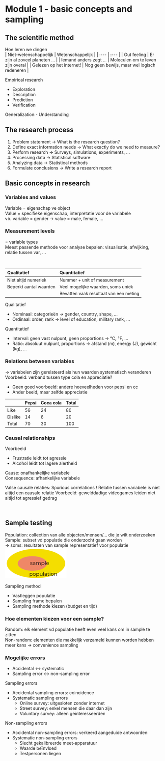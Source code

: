 # Module 1 - basic concepts and sampling

## The scientific method
Hoe leren we dingen  
| Niet-wetenschappelijk | Wetenschappelijk |
| :--- | :--- |
| Gut feeling | Er zijn al zoveel planeten ... |
| Iemand anders zegt ... | Moleculen om te leven zijn overal |
| Gelezen op het internet! | Nog geen bewijs, maar wel logisch redeneren |

Empirical research
- Exploration
- Description
- Prediction
- Verification

Generalization - Understanding  

## The research process
1. Problem statement → What is the research question?
2. Define exact information needs → What exactly do we need to measure?
3. Perform research → Surveys, simulations, experiments, ...
4. Processing data → Statistical software
5. Analyzing data → Statistical methods
6. Formulate conclusions → Write a research report

## Basic concepts in research

### Variables and values
Variable = eigenschap ve object  
Value = specifieke eigenschap, interpretatie voor de variabele  
vb. variable = gender → value = male, female, ...

### Measurement levels
= variable types  
Meest passende methode voor analyse bepalen: visualisatie, afwijking, relatie tussen var, ...

<div style="page-break-after: always; visibility: hidden"> 
\pagebreak 
</div>

| Qualitatief | Quantitatief |
| :--- | :--- |
| Niet altijd numeriek | Nummer + unit of measurement |
| Beperkt aantal waarden | Veel mogelijke waarden, soms uniek |
|| Bevatten vaak resultaat van een meting |

Qualitatief  
- Nominaal: categorieën → gender, country, shape, ...  
- Ordinaal: order, rank → level of education, military rank, ...  

Quantitatief  
- Interval: geen vast nulpunt, geen proportions → °C, °F, ...  
- Ratio: absoluut nulpunt, proportions → afstand (m), energy (J), gewicht (kg), ...  

### Relations between variables
→ variabelen zijn gerelateerd als hun waarden systematisch veranderen  
Voorbeeld: verband tussen type cola en appreciatie?
- Geen goed voorbeeld: andere hoeveelheden voor pepsi en cc
- Ander beeld, maar zelfde appreciatie

||Pepsi|Coca cola|Total|
|:---|:---|:---|:---|
|Like|56|24|80|
|Dislike|14|6|20|
|Total|70|30|100|

### Causal relationships
Voorbeeld
- Frustratie leidt tot agressie
- Alcohol leidt tot lagere alertheid

Cause: onafhankelijke variabele  
Consequence: afhankelijke variabele

Valse causale relaties: Spurious correlations
! Relatie tussen variabele is niet altijd een causale relatie
Voorbeeld: gewelddadige videogames leiden niet altijd tot agressief gedrag

<div style="page-break-after: always; visibility: hidden"> 
\pagebreak 
</div>

## Sample testing
Population: collection van alle objecten/mensen/... die je wilt onderzoeken  
Sample: subset vd populatie die onderzocht gaan worden  
→ soms: resultaten van sample representatief voor populatie  
<img src="afbeeldingen/M1_samplePop.png" width="200"/>

Sampling method
- Vastleggen populatie
- Sampling frame bepalen
- Sampling methode kiezen (budget en tijd)

### Hoe elementen kiezen voor een sample?
Random: elk element vd populatie heeft even veel kans om in sample te zitten  
Non-random: elementen die makkelijk verzameld kunnen worden hebben meer kans → convenience sampling  

### Mogelijke errors
- Accidental ↔ systematic
- Sampling error ↔ non-sampling error

Sampling errors
- Accidental sampling errors: coincidence
- Systematic sampling errors
  - Online survey: uitgesloten zonder internet
  - Street survey: enkel mensen die daar dan zijn
  - Voluntary survey: alleen geïnteresseerden

Non-sampling errors
- Accidental non-sampling errors: verkeerd aangeduide antwoorden
- Systematic non-sampling errors
  - Slecht gekalibreerde meet-apparatuur
  - Waarde beïnvloed
  - Testpersonen liegen